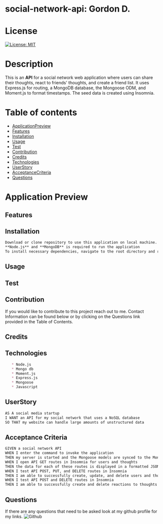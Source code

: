 # social-network-api: Gordon D.

# License
[![License: MIT](https://img.shields.io/badge/License-MIT-yellow.svg)](https://opensource.org/licenses/MIT)

# Description
This is an **API** for a social network web application where users can share their thoughts, react to friends' thoughts, and create a friend list. It uses Express.js for routing, a MongoDB database, the Mongoose ODM, and Moment.js to format timestamps. The seed data is created using Insomnia.

# Table of contents

   * [ApplicationPreview](#Application-Preview)
   * [Features](#Features)
   * [Installation](#Installation)
   * [Usage](#Usage)
   * [Test](#Test)
   * [Contribution](#Contribution)
   * [Credits](#Credits)
   * [Technologies](#Technologies)
   * [UserStory](#User-Story)
   * [AcceptanceCriteria](#Acceptance-Criteria)
   * [Questions](#Questions)

# Application Preview

## Features

## Installation
```md
Download or clone repository to use this application on local machine.
**Node.js** and **MongoDB** is required to run the application
To install necessary dependencies, navigate to the root directory and run the following command: **npm i**
```

## Usage

## Test

## Contribution
If you would like to contribute to this project reach out to me. Contact Information can be found below or by clicking on the Questions link provided in the Table of Contents.
## Credits

## Technologies
```md
   * Node.js
   * Mongo db
   * Moment.js
   * Express.js
   * Mongoose
   * Javascript
```




## UserStory

```md
AS A social media startup
I WANT an API for my social network that uses a NoSQL database
SO THAT my website can handle large amounts of unstructured data
```

## Acceptance Criteria

```md
GIVEN a social network API
WHEN I enter the command to invoke the application
THEN my server is started and the Mongoose models are synced to the MongoDB database
WHEN I open API GET routes in Insomnia for users and thoughts
THEN the data for each of these routes is displayed in a formatted JSON
WHEN I test API POST, PUT, and DELETE routes in Insomnia
THEN I am able to successfully create, update, and delete users and thoughts in my database
WHEN I test API POST and DELETE routes in Insomnia
THEN I am able to successfully create and delete reactions to thoughts and add and remove friends to a user’s friend list
```

## Questions
If there are any questions that need to be asked look at my github profile for my links.
![Github](https://github.com/GordyD97)
